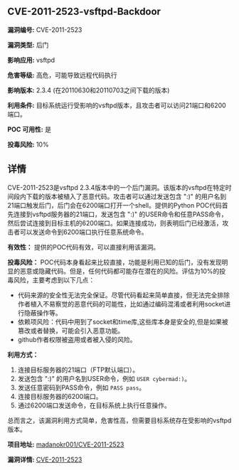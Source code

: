 ## CVE-2011-2523-vsftpd-Backdoor

**漏洞编号:** CVE-2011-2523

**漏洞类型:** 后门

**影响应用:** vsftpd

**危害等级:** 高危，可能导致远程代码执行

**影响版本:** 2.3.4 (在20110630和20110703之间下载的版本)

**利用条件:** 目标系统运行受影响的vsftpd版本，且攻击者可以访问21端口和6200端口。

**POC 可用性:** 是

**投毒风险:** 10%

## 详情

CVE-2011-2523是vsftpd 2.3.4版本中的一个后门漏洞。该版本的vsftpd在特定时间段内下载的版本被植入了恶意代码。攻击者可以通过发送包含 ":)" 的用户名到21端口触发后门，后门会在6200端口打开一个shell。提供的Python POC代码首先连接到vsftpd服务器的21端口，发送包含 ":)" 的USER命令和任意PASS命令，然后尝试连接到目标主机的6200端口。如果连接成功，则表明后门已经激活，攻击者可以发送命令到6200端口执行任意系统命令。 

**有效性：** 提供的POC代码有效，可以直接利用该漏洞。

**投毒风险：**  POC代码本身看起来比较直接，功能是利用已知的后门，没有发现明显的恶意或隐藏代码。但是，任何代码都可能存在潜在的风险。评估为10%的投毒风险，主要考虑到以下几点：

*   代码来源的安全性无法完全保证。尽管代码看起来简单直接，但无法完全排除作者植入不易察觉的恶意代码的可能性，比如通过编码混淆或者利用socket进行隐蔽操作等。
*   依赖项风险：代码中用到了socket和time库,这些库本身是安全的,但是如果被篡改或者替换，可能会引入恶意功能。
*   github作者权限被盗用或者被入侵的风险。

**利用方式：**

1.  连接目标服务器的21端口（FTP默认端口）。
2.  发送包含 ":)" 的用户名到USER命令，例如 `USER cybermad:)`。
3.  发送任意密码到PASS命令，例如 `PASS pass`。
4.  连接目标服务器的6200端口。
5.  通过6200端口发送命令，在目标系统上执行任意操作。

总而言之，该漏洞利用方式简单，危害性高，但需要目标系统存在受影响的vsftpd版本。

**项目地址:** [madanokr001/CVE-2011-2523](https://github.com/madanokr001/CVE-2011-2523)

**漏洞详情:** [CVE-2011-2523](https://nvd.nist.gov/vuln/detail/CVE-2011-2523)